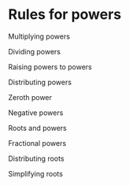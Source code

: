 # Rules for powers 

Multiplying powers 

Dividing powers 

Raising powers to powers 

Distributing powers 

Zeroth power 

Negative powers 

Roots and powers 

Fractional powers

Distributing roots 

Simplifying roots 
